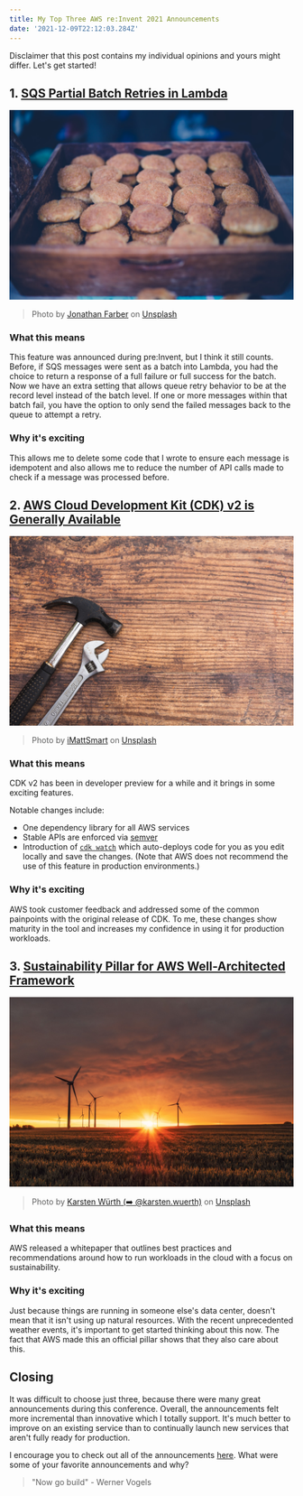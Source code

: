 ```yaml
---
title: My Top Three AWS re:Invent 2021 Announcements
date: '2021-12-09T22:12:03.284Z'
---
```


Disclaimer that this post contains my individual opinions and yours might differ. Let's get started!

## 1. [SQS Partial Batch Retries in Lambda](https://aws.amazon.com/about-aws/whats-new/2021/11/aws-lambda-partial-batch-response-sqs-event-source/)

![Cookies](./cookies.jpg)

> Photo by <a href="https://unsplash.com/@farber?utm_source=unsplash&utm_medium=referral&utm_content=creditCopyText">Jonathan Farber</a> on <a href="https://unsplash.com/s/photos/batch?utm_source=unsplash&utm_medium=referral&utm_content=creditCopyText">Unsplash</a>

### What this means

This feature was announced during pre:Invent, but I think it still counts. Before, if SQS messages were sent as a batch into Lambda, you had the choice to return a response of a full failure or full success for the batch. Now we have an extra setting that allows queue retry behavior to be at the record level instead of the batch level. If one or more messages within that batch fail, you have the option to only send the failed messages back to the queue to attempt a retry.

### Why it's exciting

This allows me to delete some code that I wrote to ensure each message is idempotent and also allows me to reduce the number of API calls made to check if a message was processed before.

## 2. [AWS Cloud Development Kit (CDK) v2 is Generally Available](https://aws.amazon.com/about-aws/whats-new/2021/12/aws-cloud-development-kit-cdk-generally-available/)

![Tools](./tools.jpg)

> Photo by <a href="https://unsplash.com/@imattsmart?utm_source=unsplash&utm_medium=referral&utm_content=creditCopyText">iMattSmart</a> on <a href="https://unsplash.com/s/photos/hammer?utm_source=unsplash&utm_medium=referral&utm_content=creditCopyText">Unsplash</a>

### What this means

CDK v2 has been in developer preview for a while and it brings in some exciting features.

Notable changes include:

- One dependency library for all AWS services
- Stable APIs are enforced via [semver](https://semver.org/)
- Introduction of [`cdk watch`](https://aws.amazon.com/blogs/developer/increasing-development-speed-with-cdk-watch/) which auto-deploys code for you as you edit locally and save the changes. (Note that AWS does not recommend the use of this feature in production environments.)

### Why it's exciting

AWS took customer feedback and addressed some of the common painpoints with the original release of CDK. To me, these changes show maturity in the tool and increases my confidence in using it for production workloads.

## 3. [Sustainability Pillar for AWS Well-Architected Framework](https://aws.amazon.com/blogs/aws/sustainability-pillar-well-architected-framework/)

![Windmill](./windmill.jpg)

> Photo by <a href="https://unsplash.com/@karsten_wuerth?utm_source=unsplash&utm_medium=referral&utm_content=creditCopyText">Karsten Würth (➡️ @karsten.wuerth)</a> on <a href="https://unsplash.com/s/photos/environment?utm_source=unsplash&utm_medium=referral&utm_content=creditCopyText">Unsplash</a>

### What this means

AWS released a whitepaper that outlines best practices and recommendations around how to run workloads in the cloud with a focus on sustainability.

### Why it's exciting

Just because things are running in someone else's data center, doesn't mean that it isn't using up natural resources. With the recent unprecedented weather events, it's important to get started thinking about this now. The fact that AWS made this an official pillar shows that they also care about this.

## Closing

It was difficult to choose just three, because there were many great announcements during this conference. Overall, the announcements felt more incremental than innovative which I totally support. It's much better to improve on an existing service than to continually launch new services that aren't fully ready for production.

I encourage you to check out all of the announcements [here](https://aws.amazon.com/blogs/aws/top-announcements-of-aws-reinvent-2021/). What were some of your favorite announcements and why?

> "Now go build" - Werner Vogels
